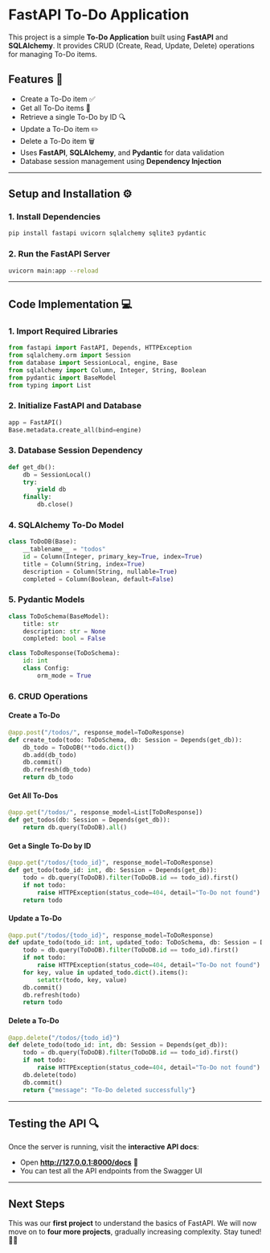 # FastAPI To-Do Application

This project is a simple **To-Do Application** built using **FastAPI** and **SQLAlchemy**. It provides CRUD (Create, Read, Update, Delete) operations for managing To-Do items.

## Features 🚀
- Create a To-Do item ✅
- Get all To-Do items 📜
- Retrieve a single To-Do by ID 🔍
- Update a To-Do item ✏️
- Delete a To-Do item 🗑️
- Uses **FastAPI**, **SQLAlchemy**, and **Pydantic** for data validation
- Database session management using **Dependency Injection**

---

## Setup and Installation ⚙️
### 1. Install Dependencies
```sh
pip install fastapi uvicorn sqlalchemy sqlite3 pydantic
```

### 2. Run the FastAPI Server
```sh
uvicorn main:app --reload
```

---

## Code Implementation 💻

### **1. Import Required Libraries**
```python
from fastapi import FastAPI, Depends, HTTPException
from sqlalchemy.orm import Session
from database import SessionLocal, engine, Base
from sqlalchemy import Column, Integer, String, Boolean
from pydantic import BaseModel
from typing import List
```

### **2. Initialize FastAPI and Database**
```python
app = FastAPI()
Base.metadata.create_all(bind=engine)
```

### **3. Database Session Dependency**
```python
def get_db():
    db = SessionLocal()
    try:
        yield db
    finally:
        db.close()
```

### **4. SQLAlchemy To-Do Model**
```python
class ToDoDB(Base):
    __tablename__ = "todos"
    id = Column(Integer, primary_key=True, index=True)
    title = Column(String, index=True)
    description = Column(String, nullable=True)
    completed = Column(Boolean, default=False)
```

### **5. Pydantic Models**
```python
class ToDoSchema(BaseModel):
    title: str
    description: str = None
    completed: bool = False

class ToDoResponse(ToDoSchema):
    id: int
    class Config:
        orm_mode = True
```

### **6. CRUD Operations**
#### **Create a To-Do**
```python
@app.post("/todos/", response_model=ToDoResponse)
def create_todo(todo: ToDoSchema, db: Session = Depends(get_db)):
    db_todo = ToDoDB(**todo.dict())
    db.add(db_todo)
    db.commit()
    db.refresh(db_todo)
    return db_todo
```

#### **Get All To-Dos**
```python
@app.get("/todos/", response_model=List[ToDoResponse])
def get_todos(db: Session = Depends(get_db)):
    return db.query(ToDoDB).all()
```

#### **Get a Single To-Do by ID**
```python
@app.get("/todos/{todo_id}", response_model=ToDoResponse)
def get_todo(todo_id: int, db: Session = Depends(get_db)):
    todo = db.query(ToDoDB).filter(ToDoDB.id == todo_id).first()
    if not todo:
        raise HTTPException(status_code=404, detail="To-Do not found")
    return todo
```

#### **Update a To-Do**
```python
@app.put("/todos/{todo_id}", response_model=ToDoResponse)
def update_todo(todo_id: int, updated_todo: ToDoSchema, db: Session = Depends(get_db)):
    todo = db.query(ToDoDB).filter(ToDoDB.id == todo_id).first()
    if not todo:
        raise HTTPException(status_code=404, detail="To-Do not found")
    for key, value in updated_todo.dict().items():
        setattr(todo, key, value)
    db.commit()
    db.refresh(todo)
    return todo
```

#### **Delete a To-Do**
```python
@app.delete("/todos/{todo_id}")
def delete_todo(todo_id: int, db: Session = Depends(get_db)):
    todo = db.query(ToDoDB).filter(ToDoDB.id == todo_id).first()
    if not todo:
        raise HTTPException(status_code=404, detail="To-Do not found")
    db.delete(todo)
    db.commit()
    return {"message": "To-Do deleted successfully"}
```

---

## **Testing the API 🔍**
Once the server is running, visit the **interactive API docs**:
- Open **http://127.0.0.1:8000/docs** 📜
- You can test all the API endpoints from the Swagger UI

---

## **Next Steps**
This was our **first project** to understand the basics of FastAPI. We will now move on to **four more projects**, gradually increasing complexity. Stay tuned! 🚀🔥

